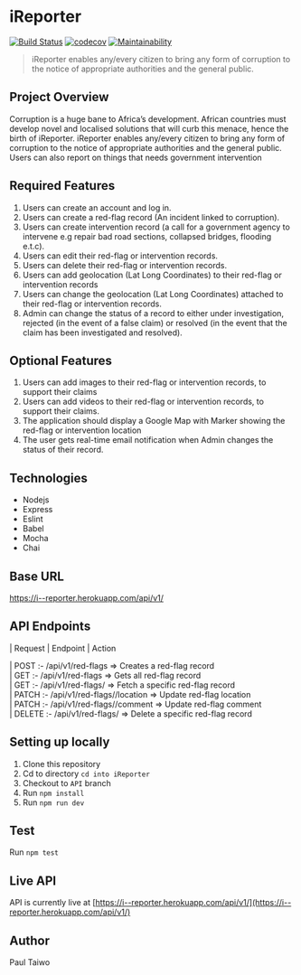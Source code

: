 # iReporter

[![Build Status](https://travis-ci.org/Paul-Taiwo/iReporter.svg?branch=develop)](https://travis-ci.org/Paul-Taiwo/iReporter)
[![codecov](https://codecov.io/gh/Paul-Taiwo/iReporter/branch/develop/graph/badge.svg)](https://codecov.io/gh/Paul-Taiwo/iReporter)
[![Maintainability](https://api.codeclimate.com/v1/badges/d0cc3796d665a0eb6e22/maintainability)](https://codeclimate.com/github/Paul-Taiwo/iReporter/maintainability)

> iReporter enables any/every citizen to bring any form of corruption to the notice of appropriate authorities and the general public.

## Project Overview  
Corruption is a huge bane to Africa’s development. African countries must develop novel and
localised solutions that will curb this menace, hence the birth of iReporter. iReporter enables
any/every citizen to bring any form of corruption to the notice of appropriate authorities and the
general public. Users can also report on things that needs government intervention

## Required Features
1. Users can create an account and log in.  
2. Users can create a red-flag record (An incident linked to corruption).  
3. Users can create intervention record (a call for a government agency to intervene e.g
repair bad road sections, collapsed bridges, flooding e.t.c). 
4. Users can edit their red-flag or intervention records.
5. Users can delete their red-flag or intervention records.
6. Users can add geolocation (Lat Long Coordinates) to their red-flag or intervention
records
7. Users can change the geolocation (Lat Long Coordinates) attached to their red-flag or
intervention records.
8. Admin can change the status of a record to either under investigation, rejected (in the
event of a false claim) or resolved (in the event that the claim has been investigated and
resolved).

## Optional Features
1. Users can add images to their red-flag or intervention records, to support their claims  
2. Users can add videos to their red-flag or intervention records, to support their claims.
3. The application should display a Google Map with Marker showing the red-flag or
intervention location
4. The user gets real-time email notification when Admin changes the status of their record.  

## Technologies
* Nodejs
* Express
* Eslint
* Babel
* Mocha
* Chai  

## Base URL
https://i--reporter.herokuapp.com/api/v1/

## API Endpoints
| Request   | Endpoint                         | Action                                          

| POST     :- /api/v1/red-flags                => Creates a red-flag record         
| GET      :- /api/v1/red-flags                => Gets all red-flag record           
| GET      :- /api/v1/red-flags/<id>           => Fetch a specific red-flag record   
| PATCH    :- /api/v1/red-flags/<id>/location  => Update red-flag location           
| PATCH    :- /api/v1/red-flags/<id>/comment   => Update red-flag comment           
| DELETE   :- /api/v1/red-flags/<id>           => Delete a specific red-flag record  

## Setting up locally
1. Clone this repository  
2. Cd to directory `cd into iReporter`
3. Checkout to `API` branch
4. Run `npm install`
5. Run `npm run dev`
  
## Test
Run `npm test`

## Live API
API is currently live at [https://i--reporter.herokuapp.com/api/v1/](https://i--reporter.herokuapp.com/api/v1/)

## Author
Paul Taiwo